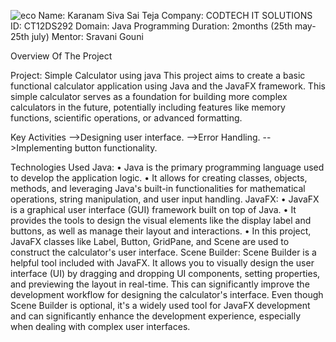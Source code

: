 ![eco](https://github.com/user-attachments/assets/4c9d10d9-90ea-4b39-8e40-c575b897e57f)
Name: Karanam Siva Sai Teja
Company: CODTECH IT SOLUTIONS
ID: CT12DS292
Domain: Java Programming
Duration: 2months (25th may-25th july)
Mentor: Sravani Gouni

Overview Of The Project

Project: Simple Calculator using java
This project aims to create a basic functional calculator application using Java and the JavaFX framework. This simple calculator serves as a foundation for building more complex calculators in the future, potentially including features like memory functions, scientific operations, or advanced formatting.

Key Activities
-->Designing user interface.
-->Error Handling.
-->Implementing button functionality.

Technologies Used
Java:
•	Java is the primary programming language used to develop the application logic.
•	It allows for creating classes, objects, methods, and leveraging Java's built-in functionalities for mathematical operations, string manipulation, and user input handling.
JavaFX:
•	JavaFX is a graphical user interface (GUI) framework built on top of Java.
•	It provides the tools to design the visual elements like the display label and buttons, as well as manage their layout and interactions.
•	In this project, JavaFX classes like Label, Button, GridPane, and Scene are used to construct the calculator's user interface.
Scene Builder:
 Scene Builder is a helpful tool included with JavaFX. It allows you to visually design the user interface (UI) by dragging and dropping UI components, setting properties, and previewing the layout in real-time. This can significantly improve the development workflow for designing the calculator's interface.
Even though Scene Builder is optional, it's a widely used tool for JavaFX development and can significantly enhance the development experience, especially when dealing with complex user interfaces.




